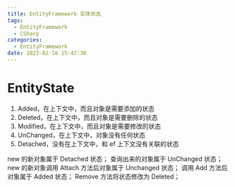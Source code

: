 ```yaml
---
title: EntityFramework 实体状态
tags:
  - EntityFramework
  - CSharp
categories:
  - EntityFramework
date: 2023-02-16 15:47:30
---
```


# EntityState

1. Added，在上下文中，而且对象是需要添加的状态
2. Deleted，在上下文中，而且对象是需要删除的状态
3. Modified，在上下文中，而且对象是需要修改的状态
4. UnChanged，在上下文中，对象没有任何状态
5. Detached，没有在上下文中，和 ef 上下文没有关联的状态

new 的新对象属于 Detached 状态；
查询出来的对象属于 UnChanged 状态；
new 的新对象调用 Attach 方法后对象属于 Unchanged 状态；
调用 Add 方法后对象属于 Added 状态；
Remove 方法将状态修改为 Deleted；
